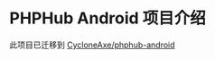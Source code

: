 # PHPHub Android  项目介绍

此项目已迁移到 [CycloneAxe/phphub-android](https://github.com/CycloneAxe/phphub-android)
